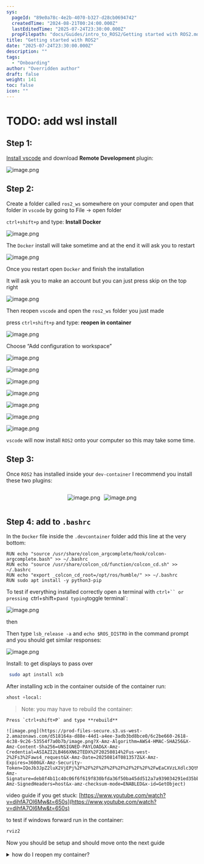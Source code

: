 ```yaml
---
sys:
  pageId: "89e0a78c-4e2b-4070-b327-d28cb0694742"
  createdTime: "2024-08-21T00:24:00.000Z"
  lastEditedTime: "2025-07-24T23:30:00.000Z"
  propFilepath: "docs/Guides/intro_to_ROS2/Getting started with ROS2.md"
title: "Getting started with ROS2"
date: "2025-07-24T23:30:00.000Z"
description: ""
tags:
  - "Onboarding"
author: "Overridden author"
draft: false
weight: 141
toc: false
icon: ""
---
```


# TODO: add wsl install

## Step 1:

[Install vscode](https://code.visualstudio.com/download) and download **Remote Development** plugin:

![image.png](https://prod-files-secure.s3.us-west-2.amazonaws.com/d518164a-d88e-44d1-a4ee-3adb3bd8bce0/efb52993-1881-4a40-b95e-6f020334f022/image.png?X-Amz-Algorithm=AWS4-HMAC-SHA256&X-Amz-Content-Sha256=UNSIGNED-PAYLOAD&X-Amz-Credential=ASIAZI2LB4666BZ3OUXB%2F20250814%2Fus-west-2%2Fs3%2Faws4_request&X-Amz-Date=20250814T081351Z&X-Amz-Expires=3600&X-Amz-Security-Token=IQoJb3JpZ2luX2VjEPj%2F%2F%2F%2F%2F%2F%2F%2F%2F%2FwEaCXVzLXdlc3QtMiJFMEMCICq5PFlC%2BeuYTkvObx8YNIeEOO4x39JIz4k0KFZATbfRAh8q1WY6Wv8%2FCsAfDLAXrk4JlDmV2q14TWXRaFzy0SLcKv8DCEEQABoMNjM3NDIzMTgzODA1Igw8yyEapcJ2U4FoxZ8q3ANTz3f%2BUWz%2BXwvIP0zG1AaU1t7fvJyqRtGr0%2BSNZ5rE7whXRMW7Kv4kRLHONw0n4Te49LQ6%2FTDv%2BYjT1qGczQAyKlHuF9idvJBW7maxvCdtXtHI0%2BLwnx8zbhDKLYsZzDAR1gHD7DaTP1KMmpQkwce3FDa7xph2NN8ETgNnHgZibrpGmrqmkASJzeWD5pulVU7n4cPguNxj%2FvUFmnrkfchSQwjFfOcKXEcqZNLrUJP%2BvngGhCW0JdFUveDz9CEu19ZtqCbEYcbCPWl71q2uFhLBfU1E1OkwBoI2AJ2ZDm4W2JDZ2gCJuYlLGC4NPtSKPVvgzRDWBEdW12ROtUZ18n2Cj%2FHISq0mpMCviE0w39FawL%2BGRsd%2F3AcNqr1PHKyZu92dGOzicEBun%2BN1iEDLX3%2B7%2FixLyPlJ3V5Ku%2Fs2bWwvM5NAKWmLeh%2BVffm%2FPNuBKJKbdHOKSnfHsKkvvVmrh241XiVGE0y7KZD7GhdcOsR0xEwcCSZ7zxsRPofMr2iPmEyvgFOSDidFdy3KuuSh2w9GPU7lvjqByKlsKgfygeSuSWiCe86ZdT8xEjg4nHMWttf2zm%2FIY4kd5pIHx%2BWT1h5q6dYfLyTrAkmZIL%2BajXtaIM%2B2lfsznIqvJwxrmzCJrvbEBjqnASTXShXa5NaEIP0SLrwbr%2B7Wrx7h4XvLbKQEcji%2Bf4EWwznBf96IJ%2FVcEsilwEPkafnQA9MeaqLyQWL4R418fOuWMMYr5A6tQljTefCVKDktzokFPutjbuEvvP5h6qAf8lM6qpVRRmc4OjJcteyEauMmKzl16T%2FHL1atz4vYeQkhgjmXC8eJF7MbEew3bVPpsq0nZt43DZSsEuKKUs6CwXuO9a4465w%2F&X-Amz-Signature=c700aedd68bd9dea73002687ed4ae24d31fd9faa4607103e1859dda244338985&X-Amz-SignedHeaders=host&x-amz-checksum-mode=ENABLED&x-id=GetObject)

## Step 2:

Create a folder called `ros2_ws` somewhere on your computer and open that folder in `vscode` by going to File → open folder 

`ctrl+shift+p` and type: **Install Docker**

![image.png](https://prod-files-secure.s3.us-west-2.amazonaws.com/d518164a-d88e-44d1-a4ee-3adb3bd8bce0/2269dc0e-1cd5-47ff-bceb-c04ad9b2eab0/image.png?X-Amz-Algorithm=AWS4-HMAC-SHA256&X-Amz-Content-Sha256=UNSIGNED-PAYLOAD&X-Amz-Credential=ASIAZI2LB4666BZ3OUXB%2F20250814%2Fus-west-2%2Fs3%2Faws4_request&X-Amz-Date=20250814T081351Z&X-Amz-Expires=3600&X-Amz-Security-Token=IQoJb3JpZ2luX2VjEPj%2F%2F%2F%2F%2F%2F%2F%2F%2F%2FwEaCXVzLXdlc3QtMiJFMEMCICq5PFlC%2BeuYTkvObx8YNIeEOO4x39JIz4k0KFZATbfRAh8q1WY6Wv8%2FCsAfDLAXrk4JlDmV2q14TWXRaFzy0SLcKv8DCEEQABoMNjM3NDIzMTgzODA1Igw8yyEapcJ2U4FoxZ8q3ANTz3f%2BUWz%2BXwvIP0zG1AaU1t7fvJyqRtGr0%2BSNZ5rE7whXRMW7Kv4kRLHONw0n4Te49LQ6%2FTDv%2BYjT1qGczQAyKlHuF9idvJBW7maxvCdtXtHI0%2BLwnx8zbhDKLYsZzDAR1gHD7DaTP1KMmpQkwce3FDa7xph2NN8ETgNnHgZibrpGmrqmkASJzeWD5pulVU7n4cPguNxj%2FvUFmnrkfchSQwjFfOcKXEcqZNLrUJP%2BvngGhCW0JdFUveDz9CEu19ZtqCbEYcbCPWl71q2uFhLBfU1E1OkwBoI2AJ2ZDm4W2JDZ2gCJuYlLGC4NPtSKPVvgzRDWBEdW12ROtUZ18n2Cj%2FHISq0mpMCviE0w39FawL%2BGRsd%2F3AcNqr1PHKyZu92dGOzicEBun%2BN1iEDLX3%2B7%2FixLyPlJ3V5Ku%2Fs2bWwvM5NAKWmLeh%2BVffm%2FPNuBKJKbdHOKSnfHsKkvvVmrh241XiVGE0y7KZD7GhdcOsR0xEwcCSZ7zxsRPofMr2iPmEyvgFOSDidFdy3KuuSh2w9GPU7lvjqByKlsKgfygeSuSWiCe86ZdT8xEjg4nHMWttf2zm%2FIY4kd5pIHx%2BWT1h5q6dYfLyTrAkmZIL%2BajXtaIM%2B2lfsznIqvJwxrmzCJrvbEBjqnASTXShXa5NaEIP0SLrwbr%2B7Wrx7h4XvLbKQEcji%2Bf4EWwznBf96IJ%2FVcEsilwEPkafnQA9MeaqLyQWL4R418fOuWMMYr5A6tQljTefCVKDktzokFPutjbuEvvP5h6qAf8lM6qpVRRmc4OjJcteyEauMmKzl16T%2FHL1atz4vYeQkhgjmXC8eJF7MbEew3bVPpsq0nZt43DZSsEuKKUs6CwXuO9a4465w%2F&X-Amz-Signature=3398c674cfb1d5126b4441c23762c6b6e35e79012156b4f7a8b95d9fdac459fa&X-Amz-SignedHeaders=host&x-amz-checksum-mode=ENABLED&x-id=GetObject)

The `Docker` install will take sometime and at the end it will ask you to restart

![image.png](https://prod-files-secure.s3.us-west-2.amazonaws.com/d518164a-d88e-44d1-a4ee-3adb3bd8bce0/ed233f78-be33-4b1f-b89c-9c346c0e961e/image.png?X-Amz-Algorithm=AWS4-HMAC-SHA256&X-Amz-Content-Sha256=UNSIGNED-PAYLOAD&X-Amz-Credential=ASIAZI2LB4666BZ3OUXB%2F20250814%2Fus-west-2%2Fs3%2Faws4_request&X-Amz-Date=20250814T081351Z&X-Amz-Expires=3600&X-Amz-Security-Token=IQoJb3JpZ2luX2VjEPj%2F%2F%2F%2F%2F%2F%2F%2F%2F%2FwEaCXVzLXdlc3QtMiJFMEMCICq5PFlC%2BeuYTkvObx8YNIeEOO4x39JIz4k0KFZATbfRAh8q1WY6Wv8%2FCsAfDLAXrk4JlDmV2q14TWXRaFzy0SLcKv8DCEEQABoMNjM3NDIzMTgzODA1Igw8yyEapcJ2U4FoxZ8q3ANTz3f%2BUWz%2BXwvIP0zG1AaU1t7fvJyqRtGr0%2BSNZ5rE7whXRMW7Kv4kRLHONw0n4Te49LQ6%2FTDv%2BYjT1qGczQAyKlHuF9idvJBW7maxvCdtXtHI0%2BLwnx8zbhDKLYsZzDAR1gHD7DaTP1KMmpQkwce3FDa7xph2NN8ETgNnHgZibrpGmrqmkASJzeWD5pulVU7n4cPguNxj%2FvUFmnrkfchSQwjFfOcKXEcqZNLrUJP%2BvngGhCW0JdFUveDz9CEu19ZtqCbEYcbCPWl71q2uFhLBfU1E1OkwBoI2AJ2ZDm4W2JDZ2gCJuYlLGC4NPtSKPVvgzRDWBEdW12ROtUZ18n2Cj%2FHISq0mpMCviE0w39FawL%2BGRsd%2F3AcNqr1PHKyZu92dGOzicEBun%2BN1iEDLX3%2B7%2FixLyPlJ3V5Ku%2Fs2bWwvM5NAKWmLeh%2BVffm%2FPNuBKJKbdHOKSnfHsKkvvVmrh241XiVGE0y7KZD7GhdcOsR0xEwcCSZ7zxsRPofMr2iPmEyvgFOSDidFdy3KuuSh2w9GPU7lvjqByKlsKgfygeSuSWiCe86ZdT8xEjg4nHMWttf2zm%2FIY4kd5pIHx%2BWT1h5q6dYfLyTrAkmZIL%2BajXtaIM%2B2lfsznIqvJwxrmzCJrvbEBjqnASTXShXa5NaEIP0SLrwbr%2B7Wrx7h4XvLbKQEcji%2Bf4EWwznBf96IJ%2FVcEsilwEPkafnQA9MeaqLyQWL4R418fOuWMMYr5A6tQljTefCVKDktzokFPutjbuEvvP5h6qAf8lM6qpVRRmc4OjJcteyEauMmKzl16T%2FHL1atz4vYeQkhgjmXC8eJF7MbEew3bVPpsq0nZt43DZSsEuKKUs6CwXuO9a4465w%2F&X-Amz-Signature=c6f6db8666e78ce91fe452b861dce910deba7e08ce13362d721bf0973431c268&X-Amz-SignedHeaders=host&x-amz-checksum-mode=ENABLED&x-id=GetObject)

Once you restart open `Docker` and finish the installation

It will ask you to make an account but you can just press skip on the top right

![image.png](https://prod-files-secure.s3.us-west-2.amazonaws.com/d518164a-d88e-44d1-a4ee-3adb3bd8bce0/21010ad9-1659-4fd9-9f59-9932a09b2a3d/image.png?X-Amz-Algorithm=AWS4-HMAC-SHA256&X-Amz-Content-Sha256=UNSIGNED-PAYLOAD&X-Amz-Credential=ASIAZI2LB4666BZ3OUXB%2F20250814%2Fus-west-2%2Fs3%2Faws4_request&X-Amz-Date=20250814T081351Z&X-Amz-Expires=3600&X-Amz-Security-Token=IQoJb3JpZ2luX2VjEPj%2F%2F%2F%2F%2F%2F%2F%2F%2F%2FwEaCXVzLXdlc3QtMiJFMEMCICq5PFlC%2BeuYTkvObx8YNIeEOO4x39JIz4k0KFZATbfRAh8q1WY6Wv8%2FCsAfDLAXrk4JlDmV2q14TWXRaFzy0SLcKv8DCEEQABoMNjM3NDIzMTgzODA1Igw8yyEapcJ2U4FoxZ8q3ANTz3f%2BUWz%2BXwvIP0zG1AaU1t7fvJyqRtGr0%2BSNZ5rE7whXRMW7Kv4kRLHONw0n4Te49LQ6%2FTDv%2BYjT1qGczQAyKlHuF9idvJBW7maxvCdtXtHI0%2BLwnx8zbhDKLYsZzDAR1gHD7DaTP1KMmpQkwce3FDa7xph2NN8ETgNnHgZibrpGmrqmkASJzeWD5pulVU7n4cPguNxj%2FvUFmnrkfchSQwjFfOcKXEcqZNLrUJP%2BvngGhCW0JdFUveDz9CEu19ZtqCbEYcbCPWl71q2uFhLBfU1E1OkwBoI2AJ2ZDm4W2JDZ2gCJuYlLGC4NPtSKPVvgzRDWBEdW12ROtUZ18n2Cj%2FHISq0mpMCviE0w39FawL%2BGRsd%2F3AcNqr1PHKyZu92dGOzicEBun%2BN1iEDLX3%2B7%2FixLyPlJ3V5Ku%2Fs2bWwvM5NAKWmLeh%2BVffm%2FPNuBKJKbdHOKSnfHsKkvvVmrh241XiVGE0y7KZD7GhdcOsR0xEwcCSZ7zxsRPofMr2iPmEyvgFOSDidFdy3KuuSh2w9GPU7lvjqByKlsKgfygeSuSWiCe86ZdT8xEjg4nHMWttf2zm%2FIY4kd5pIHx%2BWT1h5q6dYfLyTrAkmZIL%2BajXtaIM%2B2lfsznIqvJwxrmzCJrvbEBjqnASTXShXa5NaEIP0SLrwbr%2B7Wrx7h4XvLbKQEcji%2Bf4EWwznBf96IJ%2FVcEsilwEPkafnQA9MeaqLyQWL4R418fOuWMMYr5A6tQljTefCVKDktzokFPutjbuEvvP5h6qAf8lM6qpVRRmc4OjJcteyEauMmKzl16T%2FHL1atz4vYeQkhgjmXC8eJF7MbEew3bVPpsq0nZt43DZSsEuKKUs6CwXuO9a4465w%2F&X-Amz-Signature=b6d054f57c94bce6f59bcb5926c01b0648fdb2c75ec6d92739ab9fabbf9edaf0&X-Amz-SignedHeaders=host&x-amz-checksum-mode=ENABLED&x-id=GetObject)

Then reopen `vscode` and open the `ros2_ws` folder you just made

press `ctrl+shift+p` and type: **reopen in container**

![image.png](https://prod-files-secure.s3.us-west-2.amazonaws.com/d518164a-d88e-44d1-a4ee-3adb3bd8bce0/4e93b8c2-41ad-488c-8095-c74205196118/image.png?X-Amz-Algorithm=AWS4-HMAC-SHA256&X-Amz-Content-Sha256=UNSIGNED-PAYLOAD&X-Amz-Credential=ASIAZI2LB4666BZ3OUXB%2F20250814%2Fus-west-2%2Fs3%2Faws4_request&X-Amz-Date=20250814T081351Z&X-Amz-Expires=3600&X-Amz-Security-Token=IQoJb3JpZ2luX2VjEPj%2F%2F%2F%2F%2F%2F%2F%2F%2F%2FwEaCXVzLXdlc3QtMiJFMEMCICq5PFlC%2BeuYTkvObx8YNIeEOO4x39JIz4k0KFZATbfRAh8q1WY6Wv8%2FCsAfDLAXrk4JlDmV2q14TWXRaFzy0SLcKv8DCEEQABoMNjM3NDIzMTgzODA1Igw8yyEapcJ2U4FoxZ8q3ANTz3f%2BUWz%2BXwvIP0zG1AaU1t7fvJyqRtGr0%2BSNZ5rE7whXRMW7Kv4kRLHONw0n4Te49LQ6%2FTDv%2BYjT1qGczQAyKlHuF9idvJBW7maxvCdtXtHI0%2BLwnx8zbhDKLYsZzDAR1gHD7DaTP1KMmpQkwce3FDa7xph2NN8ETgNnHgZibrpGmrqmkASJzeWD5pulVU7n4cPguNxj%2FvUFmnrkfchSQwjFfOcKXEcqZNLrUJP%2BvngGhCW0JdFUveDz9CEu19ZtqCbEYcbCPWl71q2uFhLBfU1E1OkwBoI2AJ2ZDm4W2JDZ2gCJuYlLGC4NPtSKPVvgzRDWBEdW12ROtUZ18n2Cj%2FHISq0mpMCviE0w39FawL%2BGRsd%2F3AcNqr1PHKyZu92dGOzicEBun%2BN1iEDLX3%2B7%2FixLyPlJ3V5Ku%2Fs2bWwvM5NAKWmLeh%2BVffm%2FPNuBKJKbdHOKSnfHsKkvvVmrh241XiVGE0y7KZD7GhdcOsR0xEwcCSZ7zxsRPofMr2iPmEyvgFOSDidFdy3KuuSh2w9GPU7lvjqByKlsKgfygeSuSWiCe86ZdT8xEjg4nHMWttf2zm%2FIY4kd5pIHx%2BWT1h5q6dYfLyTrAkmZIL%2BajXtaIM%2B2lfsznIqvJwxrmzCJrvbEBjqnASTXShXa5NaEIP0SLrwbr%2B7Wrx7h4XvLbKQEcji%2Bf4EWwznBf96IJ%2FVcEsilwEPkafnQA9MeaqLyQWL4R418fOuWMMYr5A6tQljTefCVKDktzokFPutjbuEvvP5h6qAf8lM6qpVRRmc4OjJcteyEauMmKzl16T%2FHL1atz4vYeQkhgjmXC8eJF7MbEew3bVPpsq0nZt43DZSsEuKKUs6CwXuO9a4465w%2F&X-Amz-Signature=0908f237b366e8a245e1866d8be758eeda4cac32c2354b9d2b922eeeb784bc6e&X-Amz-SignedHeaders=host&x-amz-checksum-mode=ENABLED&x-id=GetObject)

Choose “Add configuration to workspace”

![image.png](https://prod-files-secure.s3.us-west-2.amazonaws.com/d518164a-d88e-44d1-a4ee-3adb3bd8bce0/9560b282-5060-4989-ba37-97e7b2c22476/image.png?X-Amz-Algorithm=AWS4-HMAC-SHA256&X-Amz-Content-Sha256=UNSIGNED-PAYLOAD&X-Amz-Credential=ASIAZI2LB4666BZ3OUXB%2F20250814%2Fus-west-2%2Fs3%2Faws4_request&X-Amz-Date=20250814T081351Z&X-Amz-Expires=3600&X-Amz-Security-Token=IQoJb3JpZ2luX2VjEPj%2F%2F%2F%2F%2F%2F%2F%2F%2F%2FwEaCXVzLXdlc3QtMiJFMEMCICq5PFlC%2BeuYTkvObx8YNIeEOO4x39JIz4k0KFZATbfRAh8q1WY6Wv8%2FCsAfDLAXrk4JlDmV2q14TWXRaFzy0SLcKv8DCEEQABoMNjM3NDIzMTgzODA1Igw8yyEapcJ2U4FoxZ8q3ANTz3f%2BUWz%2BXwvIP0zG1AaU1t7fvJyqRtGr0%2BSNZ5rE7whXRMW7Kv4kRLHONw0n4Te49LQ6%2FTDv%2BYjT1qGczQAyKlHuF9idvJBW7maxvCdtXtHI0%2BLwnx8zbhDKLYsZzDAR1gHD7DaTP1KMmpQkwce3FDa7xph2NN8ETgNnHgZibrpGmrqmkASJzeWD5pulVU7n4cPguNxj%2FvUFmnrkfchSQwjFfOcKXEcqZNLrUJP%2BvngGhCW0JdFUveDz9CEu19ZtqCbEYcbCPWl71q2uFhLBfU1E1OkwBoI2AJ2ZDm4W2JDZ2gCJuYlLGC4NPtSKPVvgzRDWBEdW12ROtUZ18n2Cj%2FHISq0mpMCviE0w39FawL%2BGRsd%2F3AcNqr1PHKyZu92dGOzicEBun%2BN1iEDLX3%2B7%2FixLyPlJ3V5Ku%2Fs2bWwvM5NAKWmLeh%2BVffm%2FPNuBKJKbdHOKSnfHsKkvvVmrh241XiVGE0y7KZD7GhdcOsR0xEwcCSZ7zxsRPofMr2iPmEyvgFOSDidFdy3KuuSh2w9GPU7lvjqByKlsKgfygeSuSWiCe86ZdT8xEjg4nHMWttf2zm%2FIY4kd5pIHx%2BWT1h5q6dYfLyTrAkmZIL%2BajXtaIM%2B2lfsznIqvJwxrmzCJrvbEBjqnASTXShXa5NaEIP0SLrwbr%2B7Wrx7h4XvLbKQEcji%2Bf4EWwznBf96IJ%2FVcEsilwEPkafnQA9MeaqLyQWL4R418fOuWMMYr5A6tQljTefCVKDktzokFPutjbuEvvP5h6qAf8lM6qpVRRmc4OjJcteyEauMmKzl16T%2FHL1atz4vYeQkhgjmXC8eJF7MbEew3bVPpsq0nZt43DZSsEuKKUs6CwXuO9a4465w%2F&X-Amz-Signature=2f2657f52e0ffb469de86f3b616d110fdc36af2ee5511f20430046dfd2506a5e&X-Amz-SignedHeaders=host&x-amz-checksum-mode=ENABLED&x-id=GetObject)

![image.png](https://prod-files-secure.s3.us-west-2.amazonaws.com/d518164a-d88e-44d1-a4ee-3adb3bd8bce0/2ee63f81-886b-48e8-a553-dc6e5eac99e4/image.png?X-Amz-Algorithm=AWS4-HMAC-SHA256&X-Amz-Content-Sha256=UNSIGNED-PAYLOAD&X-Amz-Credential=ASIAZI2LB4666BZ3OUXB%2F20250814%2Fus-west-2%2Fs3%2Faws4_request&X-Amz-Date=20250814T081351Z&X-Amz-Expires=3600&X-Amz-Security-Token=IQoJb3JpZ2luX2VjEPj%2F%2F%2F%2F%2F%2F%2F%2F%2F%2FwEaCXVzLXdlc3QtMiJFMEMCICq5PFlC%2BeuYTkvObx8YNIeEOO4x39JIz4k0KFZATbfRAh8q1WY6Wv8%2FCsAfDLAXrk4JlDmV2q14TWXRaFzy0SLcKv8DCEEQABoMNjM3NDIzMTgzODA1Igw8yyEapcJ2U4FoxZ8q3ANTz3f%2BUWz%2BXwvIP0zG1AaU1t7fvJyqRtGr0%2BSNZ5rE7whXRMW7Kv4kRLHONw0n4Te49LQ6%2FTDv%2BYjT1qGczQAyKlHuF9idvJBW7maxvCdtXtHI0%2BLwnx8zbhDKLYsZzDAR1gHD7DaTP1KMmpQkwce3FDa7xph2NN8ETgNnHgZibrpGmrqmkASJzeWD5pulVU7n4cPguNxj%2FvUFmnrkfchSQwjFfOcKXEcqZNLrUJP%2BvngGhCW0JdFUveDz9CEu19ZtqCbEYcbCPWl71q2uFhLBfU1E1OkwBoI2AJ2ZDm4W2JDZ2gCJuYlLGC4NPtSKPVvgzRDWBEdW12ROtUZ18n2Cj%2FHISq0mpMCviE0w39FawL%2BGRsd%2F3AcNqr1PHKyZu92dGOzicEBun%2BN1iEDLX3%2B7%2FixLyPlJ3V5Ku%2Fs2bWwvM5NAKWmLeh%2BVffm%2FPNuBKJKbdHOKSnfHsKkvvVmrh241XiVGE0y7KZD7GhdcOsR0xEwcCSZ7zxsRPofMr2iPmEyvgFOSDidFdy3KuuSh2w9GPU7lvjqByKlsKgfygeSuSWiCe86ZdT8xEjg4nHMWttf2zm%2FIY4kd5pIHx%2BWT1h5q6dYfLyTrAkmZIL%2BajXtaIM%2B2lfsznIqvJwxrmzCJrvbEBjqnASTXShXa5NaEIP0SLrwbr%2B7Wrx7h4XvLbKQEcji%2Bf4EWwznBf96IJ%2FVcEsilwEPkafnQA9MeaqLyQWL4R418fOuWMMYr5A6tQljTefCVKDktzokFPutjbuEvvP5h6qAf8lM6qpVRRmc4OjJcteyEauMmKzl16T%2FHL1atz4vYeQkhgjmXC8eJF7MbEew3bVPpsq0nZt43DZSsEuKKUs6CwXuO9a4465w%2F&X-Amz-Signature=f96157c189902d519292518e578d3591e3f81dff697a5187015392c38466079b&X-Amz-SignedHeaders=host&x-amz-checksum-mode=ENABLED&x-id=GetObject)

![image.png](https://prod-files-secure.s3.us-west-2.amazonaws.com/d518164a-d88e-44d1-a4ee-3adb3bd8bce0/e0fd626c-c8b6-4b2c-95d1-fa4c26514504/image.png?X-Amz-Algorithm=AWS4-HMAC-SHA256&X-Amz-Content-Sha256=UNSIGNED-PAYLOAD&X-Amz-Credential=ASIAZI2LB4666BZ3OUXB%2F20250814%2Fus-west-2%2Fs3%2Faws4_request&X-Amz-Date=20250814T081351Z&X-Amz-Expires=3600&X-Amz-Security-Token=IQoJb3JpZ2luX2VjEPj%2F%2F%2F%2F%2F%2F%2F%2F%2F%2FwEaCXVzLXdlc3QtMiJFMEMCICq5PFlC%2BeuYTkvObx8YNIeEOO4x39JIz4k0KFZATbfRAh8q1WY6Wv8%2FCsAfDLAXrk4JlDmV2q14TWXRaFzy0SLcKv8DCEEQABoMNjM3NDIzMTgzODA1Igw8yyEapcJ2U4FoxZ8q3ANTz3f%2BUWz%2BXwvIP0zG1AaU1t7fvJyqRtGr0%2BSNZ5rE7whXRMW7Kv4kRLHONw0n4Te49LQ6%2FTDv%2BYjT1qGczQAyKlHuF9idvJBW7maxvCdtXtHI0%2BLwnx8zbhDKLYsZzDAR1gHD7DaTP1KMmpQkwce3FDa7xph2NN8ETgNnHgZibrpGmrqmkASJzeWD5pulVU7n4cPguNxj%2FvUFmnrkfchSQwjFfOcKXEcqZNLrUJP%2BvngGhCW0JdFUveDz9CEu19ZtqCbEYcbCPWl71q2uFhLBfU1E1OkwBoI2AJ2ZDm4W2JDZ2gCJuYlLGC4NPtSKPVvgzRDWBEdW12ROtUZ18n2Cj%2FHISq0mpMCviE0w39FawL%2BGRsd%2F3AcNqr1PHKyZu92dGOzicEBun%2BN1iEDLX3%2B7%2FixLyPlJ3V5Ku%2Fs2bWwvM5NAKWmLeh%2BVffm%2FPNuBKJKbdHOKSnfHsKkvvVmrh241XiVGE0y7KZD7GhdcOsR0xEwcCSZ7zxsRPofMr2iPmEyvgFOSDidFdy3KuuSh2w9GPU7lvjqByKlsKgfygeSuSWiCe86ZdT8xEjg4nHMWttf2zm%2FIY4kd5pIHx%2BWT1h5q6dYfLyTrAkmZIL%2BajXtaIM%2B2lfsznIqvJwxrmzCJrvbEBjqnASTXShXa5NaEIP0SLrwbr%2B7Wrx7h4XvLbKQEcji%2Bf4EWwznBf96IJ%2FVcEsilwEPkafnQA9MeaqLyQWL4R418fOuWMMYr5A6tQljTefCVKDktzokFPutjbuEvvP5h6qAf8lM6qpVRRmc4OjJcteyEauMmKzl16T%2FHL1atz4vYeQkhgjmXC8eJF7MbEew3bVPpsq0nZt43DZSsEuKKUs6CwXuO9a4465w%2F&X-Amz-Signature=0b8f126c6a685f4fa2e2b8b4435711075182958b25a93196d80b211ac4984e75&X-Amz-SignedHeaders=host&x-amz-checksum-mode=ENABLED&x-id=GetObject)

![image.png](https://prod-files-secure.s3.us-west-2.amazonaws.com/d518164a-d88e-44d1-a4ee-3adb3bd8bce0/a2e13f50-d2ab-4719-a4c2-7ced634bfc9d/image.png?X-Amz-Algorithm=AWS4-HMAC-SHA256&X-Amz-Content-Sha256=UNSIGNED-PAYLOAD&X-Amz-Credential=ASIAZI2LB4666BZ3OUXB%2F20250814%2Fus-west-2%2Fs3%2Faws4_request&X-Amz-Date=20250814T081351Z&X-Amz-Expires=3600&X-Amz-Security-Token=IQoJb3JpZ2luX2VjEPj%2F%2F%2F%2F%2F%2F%2F%2F%2F%2FwEaCXVzLXdlc3QtMiJFMEMCICq5PFlC%2BeuYTkvObx8YNIeEOO4x39JIz4k0KFZATbfRAh8q1WY6Wv8%2FCsAfDLAXrk4JlDmV2q14TWXRaFzy0SLcKv8DCEEQABoMNjM3NDIzMTgzODA1Igw8yyEapcJ2U4FoxZ8q3ANTz3f%2BUWz%2BXwvIP0zG1AaU1t7fvJyqRtGr0%2BSNZ5rE7whXRMW7Kv4kRLHONw0n4Te49LQ6%2FTDv%2BYjT1qGczQAyKlHuF9idvJBW7maxvCdtXtHI0%2BLwnx8zbhDKLYsZzDAR1gHD7DaTP1KMmpQkwce3FDa7xph2NN8ETgNnHgZibrpGmrqmkASJzeWD5pulVU7n4cPguNxj%2FvUFmnrkfchSQwjFfOcKXEcqZNLrUJP%2BvngGhCW0JdFUveDz9CEu19ZtqCbEYcbCPWl71q2uFhLBfU1E1OkwBoI2AJ2ZDm4W2JDZ2gCJuYlLGC4NPtSKPVvgzRDWBEdW12ROtUZ18n2Cj%2FHISq0mpMCviE0w39FawL%2BGRsd%2F3AcNqr1PHKyZu92dGOzicEBun%2BN1iEDLX3%2B7%2FixLyPlJ3V5Ku%2Fs2bWwvM5NAKWmLeh%2BVffm%2FPNuBKJKbdHOKSnfHsKkvvVmrh241XiVGE0y7KZD7GhdcOsR0xEwcCSZ7zxsRPofMr2iPmEyvgFOSDidFdy3KuuSh2w9GPU7lvjqByKlsKgfygeSuSWiCe86ZdT8xEjg4nHMWttf2zm%2FIY4kd5pIHx%2BWT1h5q6dYfLyTrAkmZIL%2BajXtaIM%2B2lfsznIqvJwxrmzCJrvbEBjqnASTXShXa5NaEIP0SLrwbr%2B7Wrx7h4XvLbKQEcji%2Bf4EWwznBf96IJ%2FVcEsilwEPkafnQA9MeaqLyQWL4R418fOuWMMYr5A6tQljTefCVKDktzokFPutjbuEvvP5h6qAf8lM6qpVRRmc4OjJcteyEauMmKzl16T%2FHL1atz4vYeQkhgjmXC8eJF7MbEew3bVPpsq0nZt43DZSsEuKKUs6CwXuO9a4465w%2F&X-Amz-Signature=705e53aa1462f08582e7c13366a599ed4bf6035d43c191ba15a0658f4f96645b&X-Amz-SignedHeaders=host&x-amz-checksum-mode=ENABLED&x-id=GetObject)

![image.png](https://prod-files-secure.s3.us-west-2.amazonaws.com/d518164a-d88e-44d1-a4ee-3adb3bd8bce0/6cc478ad-aaba-4bf7-9fcc-403277ab896c/image.png?X-Amz-Algorithm=AWS4-HMAC-SHA256&X-Amz-Content-Sha256=UNSIGNED-PAYLOAD&X-Amz-Credential=ASIAZI2LB4666BZ3OUXB%2F20250814%2Fus-west-2%2Fs3%2Faws4_request&X-Amz-Date=20250814T081351Z&X-Amz-Expires=3600&X-Amz-Security-Token=IQoJb3JpZ2luX2VjEPj%2F%2F%2F%2F%2F%2F%2F%2F%2F%2FwEaCXVzLXdlc3QtMiJFMEMCICq5PFlC%2BeuYTkvObx8YNIeEOO4x39JIz4k0KFZATbfRAh8q1WY6Wv8%2FCsAfDLAXrk4JlDmV2q14TWXRaFzy0SLcKv8DCEEQABoMNjM3NDIzMTgzODA1Igw8yyEapcJ2U4FoxZ8q3ANTz3f%2BUWz%2BXwvIP0zG1AaU1t7fvJyqRtGr0%2BSNZ5rE7whXRMW7Kv4kRLHONw0n4Te49LQ6%2FTDv%2BYjT1qGczQAyKlHuF9idvJBW7maxvCdtXtHI0%2BLwnx8zbhDKLYsZzDAR1gHD7DaTP1KMmpQkwce3FDa7xph2NN8ETgNnHgZibrpGmrqmkASJzeWD5pulVU7n4cPguNxj%2FvUFmnrkfchSQwjFfOcKXEcqZNLrUJP%2BvngGhCW0JdFUveDz9CEu19ZtqCbEYcbCPWl71q2uFhLBfU1E1OkwBoI2AJ2ZDm4W2JDZ2gCJuYlLGC4NPtSKPVvgzRDWBEdW12ROtUZ18n2Cj%2FHISq0mpMCviE0w39FawL%2BGRsd%2F3AcNqr1PHKyZu92dGOzicEBun%2BN1iEDLX3%2B7%2FixLyPlJ3V5Ku%2Fs2bWwvM5NAKWmLeh%2BVffm%2FPNuBKJKbdHOKSnfHsKkvvVmrh241XiVGE0y7KZD7GhdcOsR0xEwcCSZ7zxsRPofMr2iPmEyvgFOSDidFdy3KuuSh2w9GPU7lvjqByKlsKgfygeSuSWiCe86ZdT8xEjg4nHMWttf2zm%2FIY4kd5pIHx%2BWT1h5q6dYfLyTrAkmZIL%2BajXtaIM%2B2lfsznIqvJwxrmzCJrvbEBjqnASTXShXa5NaEIP0SLrwbr%2B7Wrx7h4XvLbKQEcji%2Bf4EWwznBf96IJ%2FVcEsilwEPkafnQA9MeaqLyQWL4R418fOuWMMYr5A6tQljTefCVKDktzokFPutjbuEvvP5h6qAf8lM6qpVRRmc4OjJcteyEauMmKzl16T%2FHL1atz4vYeQkhgjmXC8eJF7MbEew3bVPpsq0nZt43DZSsEuKKUs6CwXuO9a4465w%2F&X-Amz-Signature=1ea4986c89312519738c92ee0fcfe2087a7e1170ba85c8d1535bda079649cad1&X-Amz-SignedHeaders=host&x-amz-checksum-mode=ENABLED&x-id=GetObject)

![image.png](https://prod-files-secure.s3.us-west-2.amazonaws.com/d518164a-d88e-44d1-a4ee-3adb3bd8bce0/53255b28-f75e-430f-b9e3-c0ac8577e42b/image.png?X-Amz-Algorithm=AWS4-HMAC-SHA256&X-Amz-Content-Sha256=UNSIGNED-PAYLOAD&X-Amz-Credential=ASIAZI2LB4666BZ3OUXB%2F20250814%2Fus-west-2%2Fs3%2Faws4_request&X-Amz-Date=20250814T081351Z&X-Amz-Expires=3600&X-Amz-Security-Token=IQoJb3JpZ2luX2VjEPj%2F%2F%2F%2F%2F%2F%2F%2F%2F%2FwEaCXVzLXdlc3QtMiJFMEMCICq5PFlC%2BeuYTkvObx8YNIeEOO4x39JIz4k0KFZATbfRAh8q1WY6Wv8%2FCsAfDLAXrk4JlDmV2q14TWXRaFzy0SLcKv8DCEEQABoMNjM3NDIzMTgzODA1Igw8yyEapcJ2U4FoxZ8q3ANTz3f%2BUWz%2BXwvIP0zG1AaU1t7fvJyqRtGr0%2BSNZ5rE7whXRMW7Kv4kRLHONw0n4Te49LQ6%2FTDv%2BYjT1qGczQAyKlHuF9idvJBW7maxvCdtXtHI0%2BLwnx8zbhDKLYsZzDAR1gHD7DaTP1KMmpQkwce3FDa7xph2NN8ETgNnHgZibrpGmrqmkASJzeWD5pulVU7n4cPguNxj%2FvUFmnrkfchSQwjFfOcKXEcqZNLrUJP%2BvngGhCW0JdFUveDz9CEu19ZtqCbEYcbCPWl71q2uFhLBfU1E1OkwBoI2AJ2ZDm4W2JDZ2gCJuYlLGC4NPtSKPVvgzRDWBEdW12ROtUZ18n2Cj%2FHISq0mpMCviE0w39FawL%2BGRsd%2F3AcNqr1PHKyZu92dGOzicEBun%2BN1iEDLX3%2B7%2FixLyPlJ3V5Ku%2Fs2bWwvM5NAKWmLeh%2BVffm%2FPNuBKJKbdHOKSnfHsKkvvVmrh241XiVGE0y7KZD7GhdcOsR0xEwcCSZ7zxsRPofMr2iPmEyvgFOSDidFdy3KuuSh2w9GPU7lvjqByKlsKgfygeSuSWiCe86ZdT8xEjg4nHMWttf2zm%2FIY4kd5pIHx%2BWT1h5q6dYfLyTrAkmZIL%2BajXtaIM%2B2lfsznIqvJwxrmzCJrvbEBjqnASTXShXa5NaEIP0SLrwbr%2B7Wrx7h4XvLbKQEcji%2Bf4EWwznBf96IJ%2FVcEsilwEPkafnQA9MeaqLyQWL4R418fOuWMMYr5A6tQljTefCVKDktzokFPutjbuEvvP5h6qAf8lM6qpVRRmc4OjJcteyEauMmKzl16T%2FHL1atz4vYeQkhgjmXC8eJF7MbEew3bVPpsq0nZt43DZSsEuKKUs6CwXuO9a4465w%2F&X-Amz-Signature=ac709c8a4dffca22c02e0f9dd34643cdcbfed3ee7a3cf66d74126fac4a382f38&X-Amz-SignedHeaders=host&x-amz-checksum-mode=ENABLED&x-id=GetObject)

![image.png](https://prod-files-secure.s3.us-west-2.amazonaws.com/d518164a-d88e-44d1-a4ee-3adb3bd8bce0/7c562767-5af9-4ffb-97d1-327bcdf4ee00/image.png?X-Amz-Algorithm=AWS4-HMAC-SHA256&X-Amz-Content-Sha256=UNSIGNED-PAYLOAD&X-Amz-Credential=ASIAZI2LB4666BZ3OUXB%2F20250814%2Fus-west-2%2Fs3%2Faws4_request&X-Amz-Date=20250814T081351Z&X-Amz-Expires=3600&X-Amz-Security-Token=IQoJb3JpZ2luX2VjEPj%2F%2F%2F%2F%2F%2F%2F%2F%2F%2FwEaCXVzLXdlc3QtMiJFMEMCICq5PFlC%2BeuYTkvObx8YNIeEOO4x39JIz4k0KFZATbfRAh8q1WY6Wv8%2FCsAfDLAXrk4JlDmV2q14TWXRaFzy0SLcKv8DCEEQABoMNjM3NDIzMTgzODA1Igw8yyEapcJ2U4FoxZ8q3ANTz3f%2BUWz%2BXwvIP0zG1AaU1t7fvJyqRtGr0%2BSNZ5rE7whXRMW7Kv4kRLHONw0n4Te49LQ6%2FTDv%2BYjT1qGczQAyKlHuF9idvJBW7maxvCdtXtHI0%2BLwnx8zbhDKLYsZzDAR1gHD7DaTP1KMmpQkwce3FDa7xph2NN8ETgNnHgZibrpGmrqmkASJzeWD5pulVU7n4cPguNxj%2FvUFmnrkfchSQwjFfOcKXEcqZNLrUJP%2BvngGhCW0JdFUveDz9CEu19ZtqCbEYcbCPWl71q2uFhLBfU1E1OkwBoI2AJ2ZDm4W2JDZ2gCJuYlLGC4NPtSKPVvgzRDWBEdW12ROtUZ18n2Cj%2FHISq0mpMCviE0w39FawL%2BGRsd%2F3AcNqr1PHKyZu92dGOzicEBun%2BN1iEDLX3%2B7%2FixLyPlJ3V5Ku%2Fs2bWwvM5NAKWmLeh%2BVffm%2FPNuBKJKbdHOKSnfHsKkvvVmrh241XiVGE0y7KZD7GhdcOsR0xEwcCSZ7zxsRPofMr2iPmEyvgFOSDidFdy3KuuSh2w9GPU7lvjqByKlsKgfygeSuSWiCe86ZdT8xEjg4nHMWttf2zm%2FIY4kd5pIHx%2BWT1h5q6dYfLyTrAkmZIL%2BajXtaIM%2B2lfsznIqvJwxrmzCJrvbEBjqnASTXShXa5NaEIP0SLrwbr%2B7Wrx7h4XvLbKQEcji%2Bf4EWwznBf96IJ%2FVcEsilwEPkafnQA9MeaqLyQWL4R418fOuWMMYr5A6tQljTefCVKDktzokFPutjbuEvvP5h6qAf8lM6qpVRRmc4OjJcteyEauMmKzl16T%2FHL1atz4vYeQkhgjmXC8eJF7MbEew3bVPpsq0nZt43DZSsEuKKUs6CwXuO9a4465w%2F&X-Amz-Signature=7cce44aecf76ad28dd9ffab106e220c6a6574386a634b6c35763b9182af9a89a&X-Amz-SignedHeaders=host&x-amz-checksum-mode=ENABLED&x-id=GetObject)

`vscode` will now install `ROS2` onto your computer so this may take some time.

## Step 3:

Once `ROS2` has installed inside your `dev-container` I recommend you install these two plugins:

<div style="display: flex;flex-direction: row; column-gap:10px; max-width: 630px;justify-content: center;">
<div>

![image.png](https://prod-files-secure.s3.us-west-2.amazonaws.com/d518164a-d88e-44d1-a4ee-3adb3bd8bce0/3fc3d550-5a54-4ba1-ba6b-faa01cdb7369/image.png?X-Amz-Algorithm=AWS4-HMAC-SHA256&X-Amz-Content-Sha256=UNSIGNED-PAYLOAD&X-Amz-Credential=ASIAZI2LB466RIYFG4H3%2F20250814%2Fus-west-2%2Fs3%2Faws4_request&X-Amz-Date=20250814T081353Z&X-Amz-Expires=3600&X-Amz-Security-Token=IQoJb3JpZ2luX2VjEPj%2F%2F%2F%2F%2F%2F%2F%2F%2F%2FwEaCXVzLXdlc3QtMiJHMEUCIFpTMO9CZdASaopuQfZvs%2BmpkvD%2BCGhQefK5amRLdSv8AiEA%2Bl2SjKUpwuEL0usW%2FXgo0to%2BaUlW6P5FZttwXxJPI3Mq%2FwMIQRAAGgw2Mzc0MjMxODM4MDUiDEdvTOCpJmiiL%2FpNPSrcA7dcx21%2FehqhkRBafIujb14nLg4qfUIBr6cSYn9b0OrOaPz9JWOO4P95wk5xg3zpLmXBV3JATB%2FghLx0naX6lJz58ptK%2BV58IkOnMU9Ne%2BeGFsm58rJ3r03RiriQCNvThWEJ2es8mjjoV5%2Bg5wFcTholmraJo6jIpfaAc2b9Y2idA%2FhSPsrpg5pOEqaXjQo7zKmWNd98v74Gs1u41DmJgIvSXXB9HTKaVh0BAvYonSqvQIMUQqCtLK%2FC9sne9XyA6rcjdKx2Ri6GisFeMhMVDtgLZzpO%2F9j3knxtOEN3hMYZjOzPESfbz7mFOw0vkxxtpQXHXNBUQJ8O%2F26svgTiesktIMejE6UL34NWzK3I1xkTUvwcYGNE57F%2BxLFK2ZpXlUGlPN351XL1pCXp3hquXUygHQUoaqYGDVxSgz4pTAhxVaYii4uW%2B6cSfzTfdiVa4iYqGEbFJK4afBR4u3qWgXCAevP1ZwsstCHZn%2FJ%2FvsYcgYEpbpOPYMmAUPNh9snmtSuefBZ2lO32kw8pc9OuwyWRJSg41rVEjOxcmzpswcstUuHjNHD13Ynzlkk26GbazOXXIH82k88Xp5%2FvOW1ajn%2FhogYzM1TrygkjWhiBrx5mL4Kpzs2AOKBctYw9MIiw9sQGOqUBYERLGTBy9upNTfXYBIjZA54p7ygP9%2FmzIXYBL9yXWUqK1Lvnl1Wa0b7BTqVoyZQUetJoLDGghm7T8LMaeeuOBbFOqEy0JFMdPannPKY4bRiVuFWhZnb34kKaY2o8kt9u9JwpPPrujaTOdAu8Uo37GdHvPa3CRakti506DoAfX1jDFh4wfQ0BnozV2T%2FkzpzngoqgaQcISF0LJUkFpxYFxbz5x9Qq&X-Amz-Signature=a4539b0cc0fe1490b972621dfc1fd741c9f5384e08eb7a017e0572acda43d0f7&X-Amz-SignedHeaders=host&x-amz-checksum-mode=ENABLED&x-id=GetObject)

</div>
<div>

![image.png](https://prod-files-secure.s3.us-west-2.amazonaws.com/d518164a-d88e-44d1-a4ee-3adb3bd8bce0/d994cc66-13c2-4093-a5a3-f84cf4601a82/image.png?X-Amz-Algorithm=AWS4-HMAC-SHA256&X-Amz-Content-Sha256=UNSIGNED-PAYLOAD&X-Amz-Credential=ASIAZI2LB466S3XVDYZY%2F20250814%2Fus-west-2%2Fs3%2Faws4_request&X-Amz-Date=20250814T081355Z&X-Amz-Expires=3600&X-Amz-Security-Token=IQoJb3JpZ2luX2VjEPj%2F%2F%2F%2F%2F%2F%2F%2F%2F%2FwEaCXVzLXdlc3QtMiJHMEUCIB%2FwsSvMinnqBmXEL8hMgcJxYkoZhH%2BThmMLflQSpZKxAiEAgkEh1gJ%2B6%2B4%2FCNCWssey3gQmh7WYDSSwx4o0ielzoisq%2FwMIQRAAGgw2Mzc0MjMxODM4MDUiDIRXIgMd68CuwdrRrSrcA2Rd7J5WtRWpkT2kYJLya8u0CWewZzu9IVm41xBby2OhOK%2Bqb7sMj2ZtdRVijFgcbZRROZOEOpRy1YCKHHojqn4ZyAIPqMKB3t0wDXqY9GonManj7neJ8bwpAbBXr7bcEhTta%2FdVWZwutFdSoiUkJ2nK2xKqxGC1d3h0rvb4Nr%2BLLBPhVzzycOIGa6vbdv9j5YZyllH%2B7s%2FofSCUzCRaarePdg0xcT0jygdjX0qMBJJWvfaAwry%2FOWjtkwzbqLhDmTMOBU1fyKwJM7V7%2F53HAKgrzj%2FxaLBV%2BV1tHxdVXBhcWxdiaQ9%2BuMGzyeiW%2F39%2FOl9OMPRccdgT%2FFAxtTdGm5mnuZ6hMBLzgQTzNVPo1TjoDwHyBcv0UeN6BR3S0IRKHnqs%2BNFpI2O67oMOxAg5v9KgGi0KDUs5vrjz2dgHYdRhKwfkyujw0ZSIYCvigAGONTTCLfM7%2F0yXAUuMwK%2B4Btbbd%2B5YvNNs537lFzWdqa2af0adx2RNMbJunpyHx5%2BLa8nBh%2FAL9Sa39lrbPdSo4CcR5PkA8fvw1sHcMUBOQkeGWvy85f%2BUti9zq2Wfw24Pcgeq68NbLnRjSXQoi3ORqGtO7mL0RNUiJEg4hhSJ%2F48oAo4i8rUJyTviRSblMIiw9sQGOqUBBA7HooF8vBxO2Xh2JgO8WE45B5sKkqpJoqDKIRzYKMag5shtnLW9iNB0b3dm%2Fu4MS%2FUy4QzDwmQC%2FD1MKwEKGKG245LMzZcWvBCKoMXu%2BGyb4Y5%2BferavuVGSZSW8W53%2B9TGpm0QukTcG8oA8QH3n48rWKeWf8wZAWUpz6ephtczxSyXgF3iwvJCCpMsgZpTkXekvu1CVZar5mYvP%2F9uS%2Fjy6f7H&X-Amz-Signature=2ce4290258825ba4e1562add1709a7510d5c8a168a84a0e0b4287cae4d8bcd9d&X-Amz-SignedHeaders=host&x-amz-checksum-mode=ENABLED&x-id=GetObject)

</div>
</div>

## Step 4: add to `.bashrc`

In the `Docker` file inside the `.devcontainer` folder add this line at the very bottom: 

```docker
RUN echo "source /usr/share/colcon_argcomplete/hook/colcon-argcomplete.bash" >> ~/.bashrc
RUN echo "source /usr/share/colcon_cd/function/colcon_cd.sh" >> ~/.bashrc
RUN echo "export _colcon_cd_root=/opt/ros/humble/" >> ~/.bashrc
RUN sudo apt install -y python3-pip 
```

To test if everything installed correctly open a terminal with `ctrl+`` or pressing `ctrl+shift+p` and typing `toggle terminal`:

![image.png](https://prod-files-secure.s3.us-west-2.amazonaws.com/d518164a-d88e-44d1-a4ee-3adb3bd8bce0/6a4943d8-b04e-4c02-9a58-775f3384d1a5/image.png?X-Amz-Algorithm=AWS4-HMAC-SHA256&X-Amz-Content-Sha256=UNSIGNED-PAYLOAD&X-Amz-Credential=ASIAZI2LB4666BZ3OUXB%2F20250814%2Fus-west-2%2Fs3%2Faws4_request&X-Amz-Date=20250814T081351Z&X-Amz-Expires=3600&X-Amz-Security-Token=IQoJb3JpZ2luX2VjEPj%2F%2F%2F%2F%2F%2F%2F%2F%2F%2FwEaCXVzLXdlc3QtMiJFMEMCICq5PFlC%2BeuYTkvObx8YNIeEOO4x39JIz4k0KFZATbfRAh8q1WY6Wv8%2FCsAfDLAXrk4JlDmV2q14TWXRaFzy0SLcKv8DCEEQABoMNjM3NDIzMTgzODA1Igw8yyEapcJ2U4FoxZ8q3ANTz3f%2BUWz%2BXwvIP0zG1AaU1t7fvJyqRtGr0%2BSNZ5rE7whXRMW7Kv4kRLHONw0n4Te49LQ6%2FTDv%2BYjT1qGczQAyKlHuF9idvJBW7maxvCdtXtHI0%2BLwnx8zbhDKLYsZzDAR1gHD7DaTP1KMmpQkwce3FDa7xph2NN8ETgNnHgZibrpGmrqmkASJzeWD5pulVU7n4cPguNxj%2FvUFmnrkfchSQwjFfOcKXEcqZNLrUJP%2BvngGhCW0JdFUveDz9CEu19ZtqCbEYcbCPWl71q2uFhLBfU1E1OkwBoI2AJ2ZDm4W2JDZ2gCJuYlLGC4NPtSKPVvgzRDWBEdW12ROtUZ18n2Cj%2FHISq0mpMCviE0w39FawL%2BGRsd%2F3AcNqr1PHKyZu92dGOzicEBun%2BN1iEDLX3%2B7%2FixLyPlJ3V5Ku%2Fs2bWwvM5NAKWmLeh%2BVffm%2FPNuBKJKbdHOKSnfHsKkvvVmrh241XiVGE0y7KZD7GhdcOsR0xEwcCSZ7zxsRPofMr2iPmEyvgFOSDidFdy3KuuSh2w9GPU7lvjqByKlsKgfygeSuSWiCe86ZdT8xEjg4nHMWttf2zm%2FIY4kd5pIHx%2BWT1h5q6dYfLyTrAkmZIL%2BajXtaIM%2B2lfsznIqvJwxrmzCJrvbEBjqnASTXShXa5NaEIP0SLrwbr%2B7Wrx7h4XvLbKQEcji%2Bf4EWwznBf96IJ%2FVcEsilwEPkafnQA9MeaqLyQWL4R418fOuWMMYr5A6tQljTefCVKDktzokFPutjbuEvvP5h6qAf8lM6qpVRRmc4OjJcteyEauMmKzl16T%2FHL1atz4vYeQkhgjmXC8eJF7MbEew3bVPpsq0nZt43DZSsEuKKUs6CwXuO9a4465w%2F&X-Amz-Signature=f1e73afa855600e5d6262b424fe93a1c0c8cacfa83fd4a96240b897e069e300a&X-Amz-SignedHeaders=host&x-amz-checksum-mode=ENABLED&x-id=GetObject)

then 

Then type `lsb_release -a` and `echo $ROS_DISTRO` in the command prompt and you should get similar responses:

![image.png](https://prod-files-secure.s3.us-west-2.amazonaws.com/d518164a-d88e-44d1-a4ee-3adb3bd8bce0/3e635dec-a805-4e85-8b9e-d000e5b71a4e/image.png?X-Amz-Algorithm=AWS4-HMAC-SHA256&X-Amz-Content-Sha256=UNSIGNED-PAYLOAD&X-Amz-Credential=ASIAZI2LB4666BZ3OUXB%2F20250814%2Fus-west-2%2Fs3%2Faws4_request&X-Amz-Date=20250814T081351Z&X-Amz-Expires=3600&X-Amz-Security-Token=IQoJb3JpZ2luX2VjEPj%2F%2F%2F%2F%2F%2F%2F%2F%2F%2FwEaCXVzLXdlc3QtMiJFMEMCICq5PFlC%2BeuYTkvObx8YNIeEOO4x39JIz4k0KFZATbfRAh8q1WY6Wv8%2FCsAfDLAXrk4JlDmV2q14TWXRaFzy0SLcKv8DCEEQABoMNjM3NDIzMTgzODA1Igw8yyEapcJ2U4FoxZ8q3ANTz3f%2BUWz%2BXwvIP0zG1AaU1t7fvJyqRtGr0%2BSNZ5rE7whXRMW7Kv4kRLHONw0n4Te49LQ6%2FTDv%2BYjT1qGczQAyKlHuF9idvJBW7maxvCdtXtHI0%2BLwnx8zbhDKLYsZzDAR1gHD7DaTP1KMmpQkwce3FDa7xph2NN8ETgNnHgZibrpGmrqmkASJzeWD5pulVU7n4cPguNxj%2FvUFmnrkfchSQwjFfOcKXEcqZNLrUJP%2BvngGhCW0JdFUveDz9CEu19ZtqCbEYcbCPWl71q2uFhLBfU1E1OkwBoI2AJ2ZDm4W2JDZ2gCJuYlLGC4NPtSKPVvgzRDWBEdW12ROtUZ18n2Cj%2FHISq0mpMCviE0w39FawL%2BGRsd%2F3AcNqr1PHKyZu92dGOzicEBun%2BN1iEDLX3%2B7%2FixLyPlJ3V5Ku%2Fs2bWwvM5NAKWmLeh%2BVffm%2FPNuBKJKbdHOKSnfHsKkvvVmrh241XiVGE0y7KZD7GhdcOsR0xEwcCSZ7zxsRPofMr2iPmEyvgFOSDidFdy3KuuSh2w9GPU7lvjqByKlsKgfygeSuSWiCe86ZdT8xEjg4nHMWttf2zm%2FIY4kd5pIHx%2BWT1h5q6dYfLyTrAkmZIL%2BajXtaIM%2B2lfsznIqvJwxrmzCJrvbEBjqnASTXShXa5NaEIP0SLrwbr%2B7Wrx7h4XvLbKQEcji%2Bf4EWwznBf96IJ%2FVcEsilwEPkafnQA9MeaqLyQWL4R418fOuWMMYr5A6tQljTefCVKDktzokFPutjbuEvvP5h6qAf8lM6qpVRRmc4OjJcteyEauMmKzl16T%2FHL1atz4vYeQkhgjmXC8eJF7MbEew3bVPpsq0nZt43DZSsEuKKUs6CwXuO9a4465w%2F&X-Amz-Signature=2c46af4957b3a562c5b1f7687e5d4721417c4fbb03d37182887b79145b877f26&X-Amz-SignedHeaders=host&x-amz-checksum-mode=ENABLED&x-id=GetObject)

Install:  to get displays to pass over

```bash
 sudo apt install xcb
```

After installing xcb in the container outside of the container run:

```python
xhost +local:
```

> Note: you may have to rebuild the container:

	Press `ctrl+shift+P` and type **rebuild**

	![image.png](https://prod-files-secure.s3.us-west-2.amazonaws.com/d518164a-d88e-44d1-a4ee-3adb3bd8bce0/6c2be660-2618-4c38-9c26-53554f7a0b7b/image.png?X-Amz-Algorithm=AWS4-HMAC-SHA256&X-Amz-Content-Sha256=UNSIGNED-PAYLOAD&X-Amz-Credential=ASIAZI2LB466XN62TEDX%2F20250814%2Fus-west-2%2Fs3%2Faws4_request&X-Amz-Date=20250814T081357Z&X-Amz-Expires=3600&X-Amz-Security-Token=IQoJb3JpZ2luX2VjEPj%2F%2F%2F%2F%2F%2F%2F%2F%2F%2FwEaCXVzLXdlc3QtMiJGMEQCIH1rQ%2BBpzrqWvRdHbLmlSxtXwieEA9apABpSI0IKOLfqAiAXUV8z9XUhutDxvPMai2SemtV4YnNHie%2FD%2BXMNywXHCyr%2FAwhBEAAaDDYzNzQyMzE4MzgwNSIMvSouuWR5fITsqJ9PKtwDU10uhIIQzl82%2BC4vWTWcL4B0IcZ5e4PYndrfrcn4w1gcQczBuVv1w6aF3DFs%2FaktCSpNvyjhPAGX3IoiRT783azCeXG%2FCazaxjAd1sSSoXQSEcySHx3KgzqJasqORFC5xWFVRXP6m%2BWTBCjT%2FebHh%2F2FZXcvK9TzdYFRXYyynwM9bgiDCD4xOhJMQk9oxbnq7dVOjRBGQ4Y9ktetC2lS9vppVEL7F%2FQ7v5grgz6ie8HAuFfDPbgS83z12SDj%2BLCrgaGigVC1hFYS%2BNkp81YM0%2FU1zanmas1JNXV1rJcllishvIqBYSmbCCCh10DFt0dgx9r6j4XxO0XrkbYI2mMkcgotwVhPs%2FcmX4cpgKHqgQai1%2FZLCBG2NMdRTusJcjz48NDSLUVfRFYrcd7deV928koZ9%2FqhIK9AlHlMaMvURxnbrHiF%2BUXB6CvtP3QEZVuNEMyeZSEYb7jauKaKEJ59WB5QfMWsbqX55W7yZzK0oVV7%2FYLfwGcdp2uuOn%2Fzh4rCZIMo75Yk4GY8tPoMc4OtMZLvnz4HzeyrfeKA7xURG65ET3x3RO%2F5%2FvCt9bdcRAainCxRry8iVi9HNdmnIQegVlET2IwMHJDbz5rAbniaNjBDnktylmv5%2Bqi%2BHTMwka%2F2xAY6pgFDRPndn8yTL1F8P2LgJ%2Bd3HKNF5IXgDAmvuMsxahtzmE6mSHDUfEfvf7kHdfI9jnbfXG8UkkhBwbAm9DUyxjpc99OUwNHk6GaQwhDJNPGRIJXYg%2BfCh%2B5Ji09kjBTO08NlrYPQWdue1tO2t088sCBTpENd6TbWis5EBig8ZGo%2BouQjvoYaTt6zDG4ldnb%2BPd53O71ktScOzPkgqWWi%2FtwjoDcWPsOg&X-Amz-Signature=deb8f4b11c40c06f6f619f830bfda36f50ba45dd512a7a939034291ed35bbfc6&X-Amz-SignedHeaders=host&x-amz-checksum-mode=ENABLED&x-id=GetObject)

video guide if you get stuck: [https://www.youtube.com/watch?v=dihfA7Ol6Mw&t=650s](https://www.youtube.com/watch?v=dihfA7Ol6Mw&t=650s)

to test if windows forward run in the container:

```bash
rviz2
```

Now you should be setup and should move onto the next guide 

<details>
      <summary>how do I reopen my container?</summary>
      TODO:
  </details>

